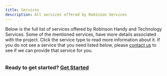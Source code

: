 ```yaml
---
title: Services
description: All services offered by Robinson Services
---
```


Below is the full list of services offered by Robinson Handy 
and Technology Services. Some of the mentioned services, have more 
details associated with the project. Click the service type to read more information about it.
If you do not see a service that you need listed below, please 
[contact us](/contact.php) to see if we can provide that service for you.


<div class="card text-decoration-none h-100">
<img src="{{ service.image }}" class="card-img-top" alt="" />
<div class="card-body text-center">
<h3>Ready to get started?
<a class="btn btn-warning text-decoration-none text-center" target="_blank"
 href="https://rhtservices.square.site/">Get Started</a>
</h3>
</div>
</div>